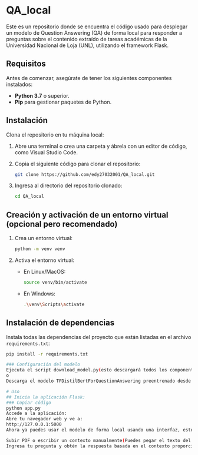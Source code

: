 # QA_local

Este es un repositorio donde se encuentra el código usado para desplegar un modelo de Question Answering (QA) de forma local para responder a preguntas sobre el contenido extraído de tareas académicas de la Universidad Nacional de Loja (UNL), utilizando el framework Flask.

## Requisitos

Antes de comenzar, asegúrate de tener los siguientes componentes instalados:

- **Python 3.7** o superior.
- **Pip** para gestionar paquetes de Python.

## Instalación

Clona el repositorio en tu máquina local:

1. Abre una terminal o crea una carpeta y ábrela con un editor de código, como Visual Studio Code.

2. Copia el siguiente código para clonar el repositorio:

    ```bash
    git clone https://github.com/edy27032001/QA_local.git
    ```

3. Ingresa al directorio del repositorio clonado:

    ```bash
    cd QA_local
    ```

## Creación y activación de un entorno virtual (opcional pero recomendado)

1. Crea un entorno virtual:

    ```bash
    python -m venv venv
    ```

2. Activa el entorno virtual:

    - En Linux/MacOS:

        ```bash
        source venv/bin/activate
        ```

    - En Windows:

        ```bash
        .\venv\Scripts\activate
        ```

## Instalación de dependencias

Instala todas las dependencias del proyecto que están listadas en el archivo `requirements.txt`:

```bash
pip install -r requirements.txt

### Configuración del modelo
Ejecuta el script download_model.py(esto descargará todos los componentes del modelo y los ubicará en una carpeta nueva llamada modelo_local)
o 
Descarga el modelo TFDistilBertForQuestionAnswering preentrenado desde Hugging Face(edyfjm), asegúrate de tener la carpeta modelo_local en la raíz del proyecto.

# Uso
## Inicia la aplicación Flask:
### Copiar código
python app.py
Accede a la aplicación:
Abre tu navegador web y ve a:
http://127.0.0.1:5000
Ahora ya puedes usar el modelo de forma local usando una interfaz, esto permite al usuario:

Subir PDF o escribir un contexto manualmente(Puedes pegar el texto del contexto directamente o bien, puedes subir un archivo PDF para extraer el contexto automáticamente).
Ingresa tu pregunta y obtén la respuesta basada en el contexto proporcionado.
